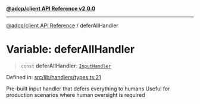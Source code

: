 [**@adcp/client API Reference v2.0.0**](../README.md)

***

[@adcp/client API Reference](../README.md) / deferAllHandler

# Variable: deferAllHandler

> `const` **deferAllHandler**: [`InputHandler`](../type-aliases/InputHandler.md)

Defined in: [src/lib/handlers/types.ts:21](https://github.com/adcontextprotocol/adcp-client/blob/add23254eadaef025ae9fbe49b40948f459b98ff/src/lib/handlers/types.ts#L21)

Pre-built input handler that defers everything to humans
Useful for production scenarios where human oversight is required
